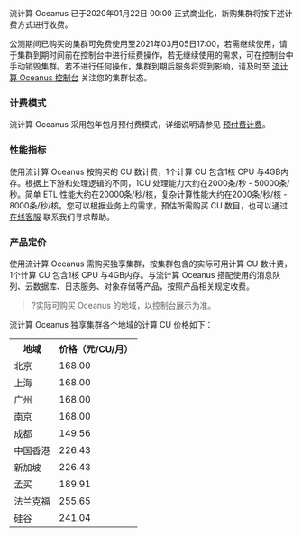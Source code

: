 流计算 Oceanus 已于2020年01月22日 00:00 正式商业化，新购集群将按下述计费方式进行收费。

公测期间已购买的集群可免费使用至2021年03月05日17:00，若需继续使用，请于集群到期时间前在控制台中进行续费操作，若无继续使用的需求，可在控制台中手动销毁集群。若不进行任何操作，集群到期后服务将受到影响，请及时至 [流计算 Oceanus 控制台](https://console.cloud.tencent.com/oceanus/cluster) 关注您的集群状态。

### 计费模式

流计算 Oceanus 采用包年包月预付费模式，详细说明请参见 [预付费计费](https://cloud.tencent.com/document/product/555/9618)。

### 性能指标
使用流计算 Oceanus 按购买的 CU 数计费，1个计算 CU 包含1核 CPU 与4GB内存。根据上下游和处理逻辑的不同，1CU 处理能力大约在2000条/秒 - 50000条/秒。简单 ETL 性能大约在20000条/秒/核，复杂计算性能大约在2000条/秒/核 - 8000条/秒/核。您可以根据业务上的需求，预估所需购买 CU 数目，也可以通过 [在线客服](https://cloud.tencent.com/act/event/Online_service?from=doc_849) 联系我们寻求帮助。

### 产品定价
使用流计算 Oceanus 需购买独享集群，按集群包含的实际可用计算  CU 数计费，1个计算 CU 包含1核 CPU 与4GB内存。与流计算 Oceanus 搭配使用的消息队列、云数据库、日志服务、对象存储等产品，按照产品相关规定收费。
>?实际可购买 Oceanus 的地域，以控制台展示为准。

流计算 Oceanus 独享集群各个地域的计算 CU 价格如下：

<table>
<tr>
<th>地域</th>
<th>价格（元/CU/月）</th>
</tr>
<tr>
<td>北京</td>
<td>168.00</td>
</tr>
<tr>
<td>上海</td>
<td>168.00</td>
</tr>
<td>广州</td>
<td>168.00</td>
</tr>
<tr>
<td>南京</td>
<td>168.00</td>
</tr>
<td>成都</td>
<td>149.56</td>
</tr>
<tr>
<td>中国香港</td>
<td>226.43</td>
</tr>
<td>新加坡</td>
<td>226.43</td>
</tr>
<tr>
<td>孟买</td>
<td>189.91</td>
</tr>
<tr>
<td>法兰克福</td>
<td>255.65</td>
</tr>
<tr>
<td>硅谷</td>
<td>241.04</td>
</tr>
</table>

